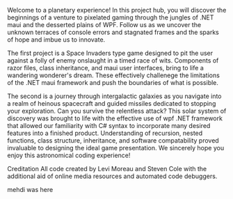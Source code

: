 Welcome to a planetary experience!
In this project hub, you will discover the beginnings of a venture to pixelated gaming through the jungles of .NET maui and the desserted plains of WPF. 
Follow us as we uncover the unknown terraces of console errors and stagnated frames and the sparks of hope and imbue us to innovate.

The first project is a Space Invaders type game designed to pit the user against a folly of enemy onslaught in a timed race of wits.
Components of razor files, class inheritance, and maui user interfaces, bring to life a wandering wonderer's dream.
These effectively challenege the limitations of the .NET maui framework and push the boundaries of what is possible.

The second is a journey through intergalactic galaxies as you navigate into a realm of heinous spacecraft and guided missiles dedicated to stopping your exploration. 
Can you survive the relentless attack?
This solar system of discovery was brought to life with the effective use of wpf .NET framework that allowed our familiarity with C# syntax to incorporate many desired features into a finished product.
Understanding of recursion, nested functions, class structure, inheritance, and software compatability proved invaluable to designing the ideal game presentation.
We sincerely hope you enjoy this astronomical coding experience!


Creditation
All code created by Levi Moreau and Steven Cole with the additional aid of online media resources and automated code debuggers.















mehdi was here

